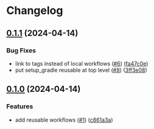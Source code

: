 # Changelog

## [0.1.1](https://github.com/tacascer-org/actions-workflows/compare/v0.1.0...v0.1.1) (2024-04-14)


### Bug Fixes

* link to tags instead of local workflows ([#6](https://github.com/tacascer-org/actions-workflows/issues/6)) ([fa47c0e](https://github.com/tacascer-org/actions-workflows/commit/fa47c0ec55a1f2d781d48021a78ed7d3b0535be2))
* put setup_gradle reusable at top level ([#8](https://github.com/tacascer-org/actions-workflows/issues/8)) ([3ff3e08](https://github.com/tacascer-org/actions-workflows/commit/3ff3e084e27f43aba59dac08c94cb547d11eeb88))

## [0.1.0](https://github.com/tacascer-org/actions-workflows/compare/v0.0.1...v0.1.0) (2024-04-14)


### Features

* add reusable workflows ([#1](https://github.com/tacascer-org/actions-workflows/issues/1)) ([c861a3a](https://github.com/tacascer-org/actions-workflows/commit/c861a3a632dff67e1db56979c5ffd412eb2b30a6))
